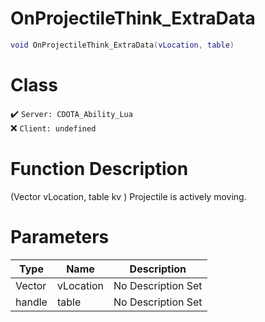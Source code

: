 # OnProjectileThink_ExtraData
```lua
void OnProjectileThink_ExtraData(vLocation, table)
```
# Class
✔️ `Server: CDOTA_Ability_Lua`  
❌ `Client: undefined`  

# Function Description
(Vector vLocation, table kv ) Projectile is actively moving.
# Parameters
Type|Name|Description
--|--|--
Vector|vLocation|No Description Set
handle|table|No Description Set
